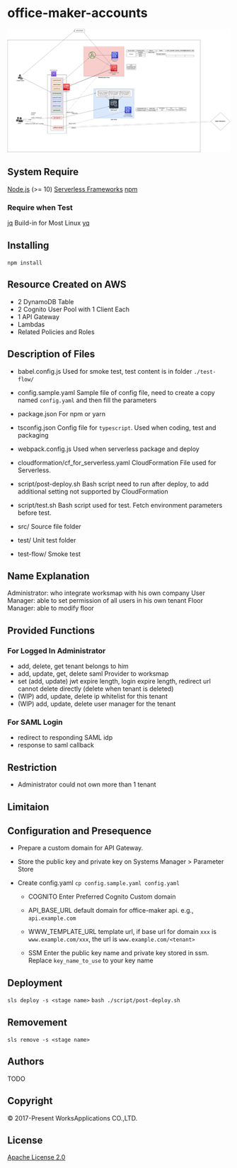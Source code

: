 # office-maker-accounts
![Graph](./office-maker-tenants.png)

## System Require
[Node.js](https://nodejs.org/) (>= 10)
[Serverless Frameworks](https://serverless.com/framework/)
[npm](https://www.npmjs.com/)

### Require when Test
[jq](https://stedolan.github.io/jq/) Build-in for Most Linux
[yq](https://mikefarah.github.io/yq/)

## Installing

 ```npm install```

## Resource Created on AWS
- 2 DynamoDB Table
- 2 Cognito User Pool with 1 Client Each
- 1 API Gateway
- Lambdas
- Related Policies and Roles

## Description of Files
- babel.config.js
Used for smoke test, test content is in folder `./test-flow/`

- config.sample.yaml
Sample file of config file, need to create a copy named `config.yaml` and then fill the parameters

- package.json
For npm or yarn

- tsconfig.json
Config file for `typescript`. Used when coding, test and packaging

- webpack.config.js
Used when serverless package and deploy

- cloudformation/cf_for_serverless.yaml
CloudFormation File used for Serverless.

- script/post-deploy.sh
Bash script need to run after deploy, to add additional setting not supported by CloudFormation

- script/test.sh
Bash script used for test. Fetch environment parameters before test.

- src/
Source file folder

- test/
Unit test folder

- test-flow/
Smoke test

## Name Explanation
Administrator: who integrate worksmap with his own company
User Manager: able to set permission of all users in his own tenant
Floor Manager: able to modify floor
 
## Provided Functions
### For Logged In Administrator
- add, delete, get tenant belongs to him
- add, update, get, delete saml Provider to worksmap
- set (add, update) jwt expire length, login expire length, redirect url
  cannot delete directly (delete when tenant is deleted)
- (WIP) add, update, delete ip whitelist for this tenant
- (WIP) add, update, delete user manager for the tenant

### For SAML Login
- redirect to responding SAML idp
- response to saml callback
   
## Restriction
- Administrator could not own more than 1 tenant

## Limitaion


## Configuration and Presequence
- Prepare a custom domain for API Gateway.

- Store the public key and private key on Systems Manager > Parameter Store

- Create config.yaml
```cp config.sample.yaml config.yaml```
  - COGNITO
    Enter Preferred Cognito Custom domain
  - API_BASE_URL
    default domain for office-maker api.
    e.g., `api.example.com`
  - WWW_TEMPLATE_URL
    template url, if base url for domain `xxx` is `www.example.com/xxx`, the url is `www.example.com/<tenant>`

  - SSM
    Enter the public key name and private key stored in ssm. Replace `key_name_to_use` to your key name

## Deployment
```sls deploy -s <stage name>```
```bash ./script/post-deploy.sh```

## Removement
```sls remove -s <stage name>```

## Authors

TODO

## Copyright

© 2017-Present WorksApplications CO.,LTD.

## License

[Apache License 2.0](LICENSE)
